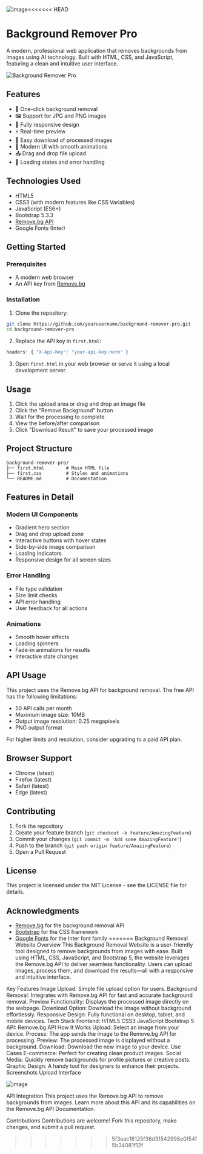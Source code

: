 ![image](https://github.com/user-attachments/assets/5a85ac4c-50f5-4917-8308-64c31048eefa)<<<<<<< HEAD
# Background Remover Pro

A modern, professional web application that removes backgrounds from images using AI technology. Built with HTML, CSS, and JavaScript, featuring a clean and intuitive user interface.

![Background Remover Pro]((https://github.com/user-attachments/assets/c9c494b3-1e1d-4c77-89f5-bd06b8bd907b)) <!-- You can add a screenshot of your application here -->

## Features

- 🎯 One-click background removal
- 🖼️ Support for JPG and PNG images
- 📱 Fully responsive design
- ⚡ Real-time preview
- 💾 Easy download of processed images
- 🎨 Modern UI with smooth animations
- 📤 Drag and drop file upload
- 🔄 Loading states and error handling

## Technologies Used

- HTML5
- CSS3 (with modern features like CSS Variables)
- JavaScript (ES6+)
- Bootstrap 5.3.3
- [Remove.bg API](https://www.remove.bg/api)
- Google Fonts (Inter)

## Getting Started

### Prerequisites

- A modern web browser
- An API key from [Remove.bg](https://www.remove.bg/api)

### Installation

1. Clone the repository:
```bash
git clone https://github.com/yourusername/background-remover-pro.git
cd background-remover-pro
```

2. Replace the API key in `first.html`:
```javascript
headers: { "X-Api-Key": "your-api-key-here" }
```

3. Open `first.html` in your web browser or serve it using a local development server.

## Usage

1. Click the upload area or drag and drop an image file
2. Click the "Remove Background" button
3. Wait for the processing to complete
4. View the before/after comparison
5. Click "Download Result" to save your processed image

## Project Structure

```
background-remover-pro/
├── first.html        # Main HTML file
├── first.css         # Styles and animations
└── README.md         # Documentation
```

## Features in Detail

### Modern UI Components

- Gradient hero section
- Drag and drop upload zone
- Interactive buttons with hover states
- Side-by-side image comparison
- Loading indicators
- Responsive design for all screen sizes

### Error Handling

- File type validation
- Size limit checks
- API error handling
- User feedback for all actions

### Animations

- Smooth hover effects
- Loading spinners
- Fade-in animations for results
- Interactive state changes

## API Usage

This project uses the Remove.bg API for background removal. The free API has the following limitations:

- 50 API calls per month
- Maximum image size: 10MB
- Output image resolution: 0.25 megapixels
- PNG output format

For higher limits and resolution, consider upgrading to a paid API plan.

## Browser Support

- Chrome (latest)
- Firefox (latest)
- Safari (latest)
- Edge (latest)

## Contributing

1. Fork the repository
2. Create your feature branch (`git checkout -b feature/AmazingFeature`)
3. Commit your changes (`git commit -m 'Add some AmazingFeature'`)
4. Push to the branch (`git push origin feature/AmazingFeature`)
5. Open a Pull Request

## License

This project is licensed under the MIT License - see the LICENSE file for details.

## Acknowledgments

- [Remove.bg](https://www.remove.bg) for the background removal API
- [Bootstrap](https://getbootstrap.com) for the CSS framework
- [Google Fonts](https://fonts.google.com) for the Inter font family
=======
Background Removal Website
Overview
This Background Removal Website is a user-friendly tool designed to remove backgrounds from images with ease. Built using HTML, CSS, JavaScript, and Bootstrap 5, the website leverages the Remove.bg API to deliver seamless functionality. Users can upload images, process them, and download the results—all with a responsive and intuitive interface.

Key Features
Image Upload: Simple file upload option for users.
Background Removal: Integrates with Remove.bg API for fast and accurate background removal.
Preview Functionality: Displays the processed image directly on the webpage.
Download Option: Download the image without background effortlessly.
Responsive Design: Fully functional on desktop, tablet, and mobile devices.
Tech Stack
Frontend:
HTML5
CSS3
JavaScript
Bootstrap 5
API:
Remove.bg API
How It Works
Upload: Select an image from your device.
Process: The app sends the image to the Remove.bg API for processing.
Preview: The processed image is displayed without a background.
Download: Download the new image to your device.
Use Cases
E-commerce: Perfect for creating clean product images.
Social Media: Quickly remove backgrounds for profile pictures or creative posts.
Graphic Design: A handy tool for designers to enhance their projects.
Screenshots
Upload Interface


![image](https://github.com/user-attachments/assets/2689cdf5-2928-46fb-a2dc-a310129e953b)


API Integration
This project uses the Remove.bg API to remove backgrounds from images. Learn more about this API and its capabilities on the Remove.bg API Documentation.

Contributions
Contributions are welcome! Fork this repository, make changes, and submit a pull request.
>>>>>>> 5f3eac16125f36d31542998e0f54f5b34081f12f
